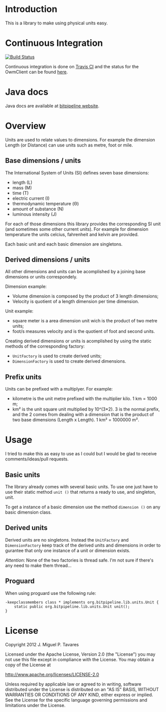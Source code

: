 # Introduction
This is a library to make using physical units easy.

# Continuous Integration

[![Build Status](https://travis-ci.org/migtavares/units.png?branch=master)](https://travis-ci.org/migtavares/units)

Continuous integration is done on [Travis CI](https://travis-ci.org) and the status for the OwmClient can be found [here](https://travis-ci.org/migtavares/units).

# Java docs
Java docs are available at [bitpipeline website](http://bitpipeline.eu/apidocs/units/1.9-SNAPSHOT/).

# Overview
Units are used to relate values to dimensions. For example the dimension Length (or Distance) can use units such as metre, foot or mile.

## Base dimensions / units
The International System of Units (SI) defines seven base dimensions:

+ length (L)
+ mass (M)
+ time (T)
+ electric current (I)
+ thermodynamic temperature (Θ)
+ amount of substance (N)
+ luminous intensity (J)

For each of those dimensions this library provides the corresponding SI unit (and sometimes some other current units). For example for dimension temperature the units celcius, fahrenheit and kelvin are provided.

Each basic unit and each basic dimension are singletons. 

## Derived dimensions / units
All other dimensions and units can be acomplished by a joining base dimensions or units correspondely. 

Dimension example:

+ Volume dimension is composed by the product of 3 length dimensions;
+ Velocity is quotient of a length dimension per time dimension.

Unit example:

+ square meter is a area dimension unit wich is the product of two metre units;
+ foot/s measures velocity and is the quotient of foot and second units.

Creating derived dimensions or units is acomplished by using the static methods of the corresponding factory:

+ `UnitFactory` is used to create derived units;
+ `DimensionFactory` is used to create derived dimensions.

## Prefix units
Units can be prefixed with a multiplyer. For example:

+ kilometre is the unit metre prefixed with the multiplier kilo. 1 km = 1000 m;
+ km² is the unit square unit multiplied by 10^(3*2). 3 is the normal prefix, and the 2 comes from dealing with a dimension that is the product of two base dimensions (Length x Length). 1 km² = 1000000 m².

# Usage
I tried to make this as easy to use as I could but I would be glad to receive comments/ideas/pull requests.

## Basic units
The library already comes with several basic units. To use one just have to use their static method `unit ()` that returns a ready to use, and singleton, unit.

To get a instance of a basic dimension use the method `dimension ()` on any basic dimension class.

## Derived units
Derived units are no singletons. Instead the `UnitFactory` and `DimensionFactory` keep track of the derived units and dimensions in order to gurantee that only one instance of a unit or dimension exists.

*Attention*: None of the two factories is thread safe. I'm not sure if there's any need to make them thread...

## Proguard
When using proguard use the following rule:

	-keepclassmembers class * implements org.bitpipeline.lib.units.Unit {
		static public org.bitpipeline.lib.units.Unit unit();
	}

# License
Copyright 2012 J. Miguel P. Tavares

Licensed under the Apache License, Version 2.0 (the "License")
you may not use this file except in compliance with the License.
You may obtain a copy of the License at

   http://www.apache.org/licenses/LICENSE-2.0

Unless required by applicable law or agreed to in writing, software
distributed under the License is distributed on an "AS IS" BASIS,
WITHOUT WARRANTIES OR CONDITIONS OF ANY KIND, either express or implied.
See the License for the specific language governing permissions and
limitations under the License.
